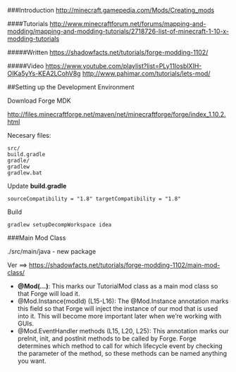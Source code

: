 ###Introduction
http://minecraft.gamepedia.com/Mods/Creating_mods

####Tutorials
http://www.minecraftforum.net/forums/mapping-and-modding/mapping-and-modding-tutorials/2718726-list-of-minecraft-1-10-x-modding-tutorials

#####Written
https://shadowfacts.net/tutorials/forge-modding-1102/

#####Video
https://www.youtube.com/playlist?list=PLy11IosblXIH-OIKa5yYs-KEA2LCohV8g
http://www.pahimar.com/tutorials/lets-mod/

##Setting up the Development Environment

Download Forge MDK

http://files.minecraftforge.net/maven/net/minecraftforge/forge/index_1.10.2.html

Necesary files:

	src/
	build.gradle
	gradle/
	gradlew
	gradlew.bat

Update **build.gradle**

    sourceCompatibility = "1.8" targetCompatibility = "1.8"

Build 

    gradlew setupDecompWorkspace idea
    
###Main Mod Class

./src/main/java - new package

Ver ==> https://shadowfacts.net/tutorials/forge-modding-1102/main-mod-class/

- **@Mod(...)**: This marks our TutorialMod class as a main mod class so that Forge will load it.
- @Mod.Instance(modId) (L15-L16): The @Mod.Instance annotation marks this field so that Forge will
 inject the instance of our mod that is used into it. This will become more important later when
  we’re working with GUIs.
- @Mod.EventHandler methods (L15, L20, L25): This annotation marks our preInit, init, and postInit
 methods to be called by Forge. Forge determines which method to call for which lifecycle event by checking the parameter of the method, so these methods can be named anything you want.